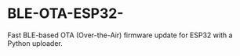 # BLE-OTA-ESP32-
Fast BLE-based OTA (Over-the-Air) firmware update for ESP32 with a Python uploader.
